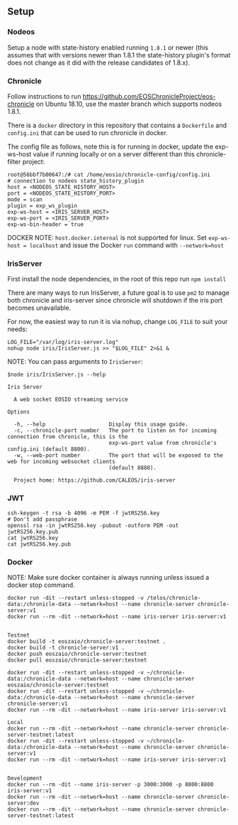 ## Setup

### Nodeos

Setup a node with state-history enabled running `1.8.1` or newer (this assumes that with versions newer than 1.8.1 the state-history plugin's format does not change as it did with the release candidates of 1.8.x).

### Chronicle

Follow instructions to run https://github.com/EOSChronicleProject/eos-chronicle on Ubuntu 18.10, use the master branch which supports nodeos 1.8.1.

There is a `docker` directory in this repository that contains a `Dockerfile` and `config.ini` that can be used to run chronicle in docker.

The config file as follows, note this is for running in docker, update the exp-ws-host value if running locally or on a server different than this chronicle-filter project:

```
root@56bbf7b00647:/# cat /home/eosio/chronicle-config/config.ini
# connection to nodeos state_history_plugin
host = <NODEOS_STATE_HISTORY_HOST>
port = <NODEOS_STATE_HISTORY_PORT>
mode = scan
plugin = exp_ws_plugin
exp-ws-host = <IRIS_SERVER_HOST>
exp-ws-port = <IRIS_SERVER_PORT>
exp-ws-bin-header = true
```

DOCKER NOTE: `host.docker.internal` is not supported for linux. Set `exp-ws-host = localhost` and issue the Docker `run` command with `--network=host`

### IrisServer

First install the node dependencies, in the root of this repo run `npm install`

There are many ways to run IrisServer, a future goal is to use `pm2` to manage both chronicle and iris-server since chronicle will shutdown if the iris port becomes unavailable.

For now, the easiest way to run it is via nohup, change `LOG_FILE` to suit your needs:

```
LOG_FILE="/var/log/iris-server.log"
nohup node iris/IrisServer.js >> "$LOG_FILE" 2>&1 &
```

NOTE: You can pass arguments to `IrisServer`:

```
$node iris/IrisServer.js --help

Iris Server

  A web socket EOSIO streaming service

Options

  -h, --help                    Display this usage guide.
  -c, --chronicle-port number   The port to listen on for incoming connection from chronicle, this is the
                                exp-ws-port value from chronicle's config.ini (default 8800).
  -w, --web-port number         The port that will be exposed to the web for incoming websocket clients
                                (default 8880).

  Project home: https://github.com/CALEOS/iris-server

```

### JWT
```
ssh-keygen -t rsa -b 4096 -m PEM -f jwtRS256.key
# Don't add passphrase
openssl rsa -in jwtRS256.key -pubout -outform PEM -out jwtRS256.key.pub
cat jwtRS256.key
cat jwtRS256.key.pub
```

### Docker
NOTE: Make sure docker container is always running unless issued a docker stop command.
```
docker run -dit --restart unless-stopped -v /telos/chronicle-data:/chronicle-data --network=host --name chronicle-server chronicle-server:v1 
docker run --rm -dit --network=host --name iris-server iris-server:v1


Testnet
docker build -t eoszaio/chronicle-server:testnet .
docker build -t chronicle-server:v1 .
docker push eoszaio/chronicle-server:testnet
docker pull eoszaio/chronicle-server:testnet

docker run -dit --restart unless-stopped -v ~/chronicle-data:/chronicle-data --network=host --name chronicle-server  eoszaio/chronicle-server:testnet
docker run -dit --restart unless-stopped -v ~/chronicle-data:/chronicle-data --network=host --name chronicle-server  chronicle-server:v1
docker run --rm -dit --network=host --name iris-server iris-server:v1

Local
docker run --rm -dit --network=host --name chronicle-server chronicle-server-testnet:latest
docker run -dit --restart unless-stopped -v ~/chronicle-data:/chronicle-data --network=host --name chronicle-server chronicle-server:v1 
docker run --rm -dit --network=host --name iris-server iris-server:v1


Development
docker run --rm -dit --name iris-server -p 3000:3000 -p 8800:8800 iris-server:v1
docker run --rm -dit --network=host --name chronicle-server chronicle-server:dev 
docker run --rm -dit --network=host --name chronicle-server chronicle-server-testnet:latest 

```